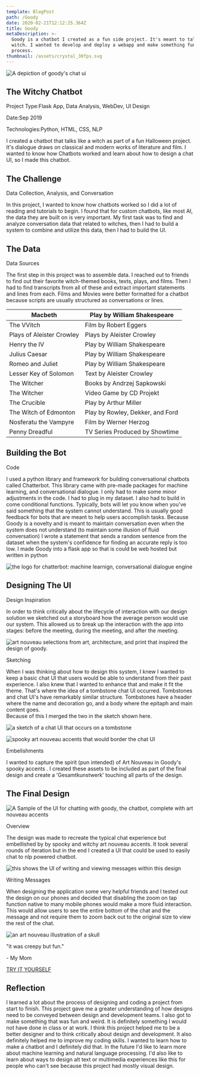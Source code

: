 ```yaml
---
template: BlogPost
path: /Goody
date: 2020-02-21T12:12:25.364Z
title: Goody
metaDescription: >-
  Goody is a chatbot I created as a fun side project. It's meant to talk like a
  witch. I wanted to develop and deploy a webapp and make something fun in the
  process.
thumbnail: /assets/crystal_30fps.svg
---
```

![A depiction of goody's chat ui](https://liamkiniry.site/assets/images/goody/goody.png)

## The Witchy Chatbot

Project Type:Flask App, Data Analysis, WebDev, UI Design

Date:Sep 2019

Technologies:Python, HTML, CSS, NLP

I created a chatbot that talks like a witch as part of a fun Halloween project. It's dialogue draws on classical and modern works of literature and film. I wanted to know how Chatbots worked and learn about how to design a chat UI, so I made this chatbot.

## The Challenge

Data Collection, Analysis, and Conversation

In this project, I wanted to know how chatbots worked so I did a lot of reading and tutorials to begin. I found that for custom chatbots, like most AI, the data they are built on is very important. My first task was to find and analyze conversation data that related to witches, then I had to build a system to combine and utilize this data, then I had to build the UI.

## The Data



Data Sources

The first step in this project was to assemble data. I reached out to friends to find out their favorite witch-themed books, texts, plays, and films. Then I had to find transcripts from all of these and extract important statements and lines from each. Films and Movies were better formatted for a chatbot because scripts are usually structured as conversations or lines.

| Macbeth                   | Play by William Shakespeare      |
| ------------------------- | -------------------------------- |
| The VVitch                | Film by Robert Eggers            |
| Plays of Aleister Crowley | Plays by Aleister Crowley        |
| Henry the IV              | Play by William Shakespeare      |
| Julius Caesar             | Play by William Shakespeare      |
| Romeo and Juliet          | Play by William Shakespeare      |
| Lesser Key of Solomon     | Text by Aleister Crowley         |
| The Witcher               | Books by Andrzej Sapkowski       |
| The Witcher               | Video Game by CD Projekt         |
| The Crucible              | Play by Arthur Miller            |
| The Witch of Edmonton     | Play by Rowley, Dekker, and Ford |
| Nosferatu the Vampyre     | Film by Werner Herzog            |
| Penny Dreadful            | TV Series Produced by Showtime   |

## Building the Bot

Code

I used a python library and framework for building conversational chatbots called Chatterbot. This library came with pre-made packages for machine learning, and conversational dialogue. I only had to make some minor adjustments in the code. I had to plug in my dataset. I also had to build in come conditional functions. Typically, bots will let you know when you've said something that the system cannot understand. This is usually good feedback for bots that are meant to help users accomplish tasks. Because Goody is a novelty and is meant to maintain conversation even when the system does not understand (to maintain some illusion of fluid conversation) I wrote a statement that sends a random sentence from the dataset when the system's confidence for finding an accurate reply is too low. I made Goody into a flask app so that is could be web hosted but written in python

![the logo for chatterbot: machine learnign, conversational dialogue engine](https://liamkiniry.site/assets/images/goody/chatterbot.png)

## Designing The UI

Design Inspiration

In order to think critically about the lifecycle of interaction with our design solution we sketched out a storyboard how the average person would use our system. This allowed us to break up the interaction with the app into stages: before the meeting, during the meeting, and after the meeting.

![art nouveau selections from art, architecture, and print that inspired the design of goody.](https://liamkiniry.site/assets/images/goody/goodyinspo.png "art nouveau selections from art, architecture, and print that inspired the design of goody.")

Sketching

When I was thinking about how to design this system, I knew I wanted to keep a basic chat UI that users would be able to understand from their past experience. I also knew that I wanted to enhance that and make it fit the theme. That's where the idea of a tombstone chat UI occurred. Tombstones and chat UI's have remarkably similar structure. Tombstones have a header where the name and decoration go, and a body where the epitaph and main content goes.\
Because of this I merged the two in the sketch shown here.

![a sketch of a chat UI that occurs on a tombstone](https://liamkiniry.site/assets/images/goody/goodysketch.png)

![spooky art nouveau accents that would border the chat UI](https://liamkiniry.site/assets/images/goody/goodygraphics.png)

Embelishments

I wanted to capture the spirit (pun intended) of Art Nouveau in Goody's spooky accents . I created these assets to be included as part of the final design and create a 'Gesamtkunstwerk' touching all parts of the design.

## The Final Design

![A Sample of the UI for chatting with goody, the chatbot, complete with art nouveau accents](https://liamkiniry.site/assets/images/goody/goody.png)

Overview

The design was made to recreate the typical chat experience but embellished by by spooky and witchy art nouveau accents. It took several rounds of iteration but in the end I created a UI that could be used to easily chat to nlp powered chatbot.

![this shows the UI of writing and viewing messages within this design](https://liamkiniry.site/assets/images/goody/goodymobile.png)

Writing Messages

When designing the application some very helpful friends and I tested out the design on our phones and decided that disabling the zoom on tap function native to many mobile phones would make a more fluid interaction. This would allow users to see the entire bottom of the chat and the message and not require them to zoom back out to the original size to view the rest of the chat.

![an art nouveau illustration of a skull](https://liamkiniry.site/assets/images/goody/skullleft.png)

"it was creepy but fun."

\- My Mom

[TRY IT YOURSELF](https://goody.pythonanywhere.com/)

## Reflection

I learned a lot about the process of designing and coding a project from start to finish. This project gave me a greater understanding of how designs need to be conveyed between design and development teams. I also got to make something that was fun and weird. It is definitely something I would not have done in class or at work. I think this project helped me to be a better designer and to think critically about design and development. It also definitely helped me to improve my coding skills. I wanted to learn how to make a chatbot and I definitely did that. In the future I'd like to learn more about machine learning and natural language processing. I'd also like to learn about ways to design alt text or multimedia experiences like this for people who can't see because this project had mostly visual design.
